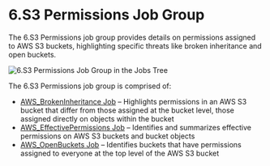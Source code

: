 # 6.S3 Permissions Job Group

The 6.S3 Permissions job group provides details on permissions assigned to AWS S3 buckets,
highlighting specific threats like broken inheritance and open buckets.

![6.S3 Permissions Job Group in the Jobs Tree](/img/versioned_docs/accessanalyzer_11.6/accessanalyzer/admin/hostmanagement/jobstree.webp)

The 6.S3 Permissions job group is comprised of:

- [AWS_BrokenInheritance Job](/docs/accessanalyzer/11.6/solutions/aws/s3permissions/aws_brokeninheritance.md)
  – Highlights permissions in an AWS S3 bucket that differ from those assigned at the bucket level,
  those assigned directly on objects within the bucket
- [AWS_EffectivePermissions Job](/docs/accessanalyzer/11.6/solutions/aws/s3permissions/aws_effectivepermissions.md)
  – Identifies and summarizes effective permissions on AWS S3 buckets and bucket objects
- [AWS_OpenBuckets Job](/docs/accessanalyzer/11.6/solutions/aws/s3permissions/aws_openbuckets.md)
  – Identifies buckets that have permissions assigned to everyone at the top level of the AWS S3
  bucket
